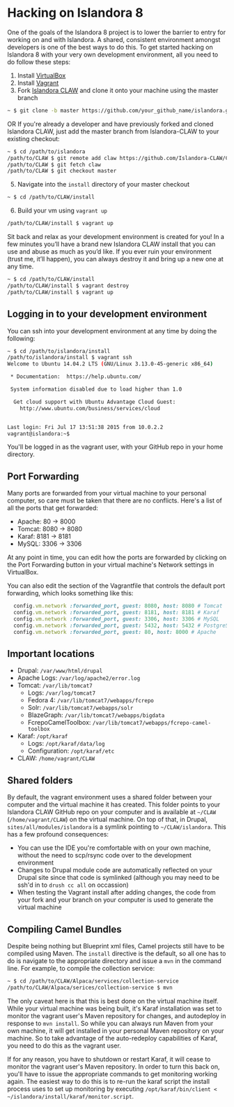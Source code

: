 # Hacking on Islandora 8

One of the goals of the Islandora 8 project is to lower the barrier to entry for working on and with Islandora. A shared, consistent environment amongst developers is one of the best ways to do this. To get started hacking on Islandora 8 with your very own development environment, all you need to do follow these steps:

1. Install [VirtualBox](https://www.virtualbox.org/)
2. Install [Vagrant](https://www.vagrantup.com/)
3. Fork [Islandora CLAW](https://github.com/Islandora-CLAW/CLAW) and clone it onto your machine using the master branch
```bash
~ $ git clone -b master https://github.com/your_github_name/islandora.git
```
OR
If you're already a developer and have previously forked and cloned Islandora CLAW, just add the master branch from Islandora-CLAW to your existing checkout:
```bash
~ $ cd /path/to/islandora
/path/to/CLAW $ git remote add claw https://github.com/Islandora-CLAW/CLAW.git
/path/to/CLAW $ git fetch claw
/path/to/CLAW $ git checkout master
```
5. Navigate into the `install` directory of your master checkout
```bash
~ $ cd /path/to/CLAW/install
```
6. Build your vm using `vagrant up`
```bash
/path/to/CLAW/install $ vagrant up
```

Sit back and relax as your development environment is created for you! In a few minutes you’ll have a brand new Islandora CLAW install that you can use and abuse as much as you’d like. If you ever ruin your environment (trust me, it’ll happen), you can always destroy it and bring up a new one at any time.

```bash
~ $ cd /path/to/CLAW/install
/path/to/CLAW/install $ vagrant destroy
/path/to/CLAW/install $ vagrant up
```

## Logging in to your development environment

You can ssh into your development environment at any time by doing the following:

```bash
~ $ cd /path/to/islandora/install
/path/to/islandora/install $ vagrant ssh
Welcome to Ubuntu 14.04.2 LTS (GNU/Linux 3.13.0-45-generic x86_64)

 * Documentation:  https://help.ubuntu.com/

 System information disabled due to load higher than 1.0

  Get cloud support with Ubuntu Advantage Cloud Guest:
    http://www.ubuntu.com/business/services/cloud


Last login: Fri Jul 17 13:51:38 2015 from 10.0.2.2
vagrant@islandora:~$
```

You'll be logged in as the vagrant user, with your GitHub repo in your home directory.

## Port Forwarding

Many ports are forwarded from your virtual machine to your personal computer, so care must be taken that there are no conflicts. Here's a list of all the ports that get forwarded:
- Apache: 80 -> 8000
- Tomcat: 8080 -> 8080
- Karaf: 8181 -> 8181
- MySQL: 3306 -> 3306

At any point in time, you can edit how the ports are forwarded by clicking on the Port Forwarding button in your virtual machine's Network settings in VirtualBox.

You can also edit the section of the Vagrantfile that controls the default port forwarding, which looks something like this:
```ruby
  config.vm.network :forwarded_port, guest: 8080, host: 8080 # Tomcat
  config.vm.network :forwarded_port, guest: 8181, host: 8181 # Karaf
  config.vm.network :forwarded_port, guest: 3306, host: 3306 # MySQL
  config.vm.network :forwarded_port, guest: 5432, host: 5432 # PostgreSQL
  config.vm.network :forwarded_port, guest: 80, host: 8000 # Apache
```

## Important locations

- Drupal: `/var/www/html/drupal`
- Apache Logs: `/var/log/apache2/error.log`
- Tomcat: `/var/lib/tomcat7`
    - Logs: `/var/log/tomcat7`
    - Fedora 4: `/var/lib/tomcat7/webapps/fcrepo`
    - Solr: `/var/lib/tomcat7/webapps/solr`
    - BlazeGraph: `/var/lib/tomcat7/webapps/bigdata`
    - FcrepoCamelToolbox: `/var/lib/tomcat7/webapps/fcrepo-camel-toolbox`
- Karaf: `/opt/karaf`
    - Logs: `/opt/karaf/data/log`
    - Configuration: `/opt/karaf/etc`
- CLAW: `/home/vagrant/CLAW`

## Shared folders

By default, the vagrant environment uses a shared folder between your computer and the virtual machine it has created. This folder points to your Islandora CLAW GitHub repo on your computer and is available at `~/CLAW` (`/home/vagrant/CLAW`) on the virtual machine. On top of that, in Drupal, `sites/all/modules/islandora` is a symlink pointing to `~/CLAW/islandora`.  This has a few profound consequences:

- You can use the IDE you're comfortable with on your own machine, without the need to scp/rsync code over to the development environment
- Changes to Drupal module code are automatically reflected on your Drupal site since that code is symlinked (although you may need to be ssh'd in to `drush cc all` on occassion)
- When testing the Vagrant install after adding changes, the code from your fork and your branch on your computer is used to generate the virtual machine

## Compiling Camel Bundles

Despite being nothing but Blueprint xml files, Camel projects still have to be compiled using Maven. The `install` directive is the default, so all one has to do is navigate to the appropriate directory and issue a `mvn` in the command line.  For example, to compile the collection service:
```bash
~ $ cd /path/to/CLAW/Alpaca/services/collection-service
/path/to/CLAW/Alpaca/serices/collection-service $ mvn
```

The only caveat here is that this is best done on the virtual machine itself. While your virtual machine was being built, it's Karaf installation was set to monitor the vagrant user's Maven repository for changes, and autodeploy in response to `mvn install`. So while you can always run Maven from your own machine, it will get installed in your personal Maven repository on your machine. So to take advantage of the auto-redeploy capabilities of Karaf, you need to do this as the vagrant user.

If for any reason, you have to shutdown or restart Karaf, it will cease to monitor the vagrant user's Maven repository. In order to turn this back on, you'll have to issue the appropriate commands to get monitoring working again. The easiest way to do this is to re-run the karaf script the install process uses to set up monitoring by executing `/opt/karaf/bin/client < ~/islandora/install/karaf/monitor.script`.

